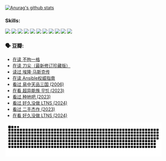 
[![Anurag's github stats](https://github-readme-stats.vercel.app/api?username=w940853815)](https://github.com/anuraghazra/github-readme-stats)

### Skills:

<code><img height="32" src="https://cdn.jsdelivr.net/npm/simple-icons@v5/icons/python.svg"></code>
<code><img height="32" src="https://cdn.jsdelivr.net/npm/simple-icons@v5/icons/javascript.svg"></code>
<code><img height="32" src="https://cdn.jsdelivr.net/npm/simple-icons@v5/icons/django.svg"></code>
<code><img height="32" src="https://cdn.jsdelivr.net/npm/simple-icons@v5/icons/flask.svg"></code>
<code><img height="32" src="https://cdn.jsdelivr.net/npm/simple-icons@v5/icons/vuetify.svg"></code>
<code><img height="32" src="https://cdn.jsdelivr.net/npm/simple-icons@v5/icons/git.svg"></code>
<code><img height="32" src="https://cdn.jsdelivr.net/npm/simple-icons@v5/icons/docker.svg"></code>
<code><img height="32" src="https://cdn.jsdelivr.net/npm/simple-icons@v5/icons/postgresql.svg"></code>
<code><img height="32" src="https://cdn.jsdelivr.net/npm/simple-icons@v5/icons/elasticsearch.svg"></code>
<code><img height="32" src="https://cdn.jsdelivr.net/npm/simple-icons@v5/icons/macos.svg"></code>
<code><img height="32" src="https://cdn.jsdelivr.net/npm/simple-icons@v5/icons/linux.svg"></code>

### 🗣 豆瓣:

<!-- DOUBAN-ACTIVITIES:START -->
- [在读 不拘一格](https://www.douban.com/people/136069238/status/4541712161/?_i=09719992)
- [在读 刀尖（最新修订珍藏版）](https://www.douban.com/people/136069238/status/4541711339/?_i=09719992)
- [读过 埃隆·马斯克传](https://www.douban.com/people/136069238/status/4541710351/?_i=09719992)
- [在读 Ansible权威指南](https://www.douban.com/people/136069238/status/4539151450/?_i=09719992)
- [看过 易中天品三国‎ (2006)](https://www.douban.com/people/136069238/status/4529910812/?_i=09719992)
- [在看 超异能族 무빙‎ (2023)](https://www.douban.com/people/136069238/status/4527291077/?_i=09719992)
- [看过 种地吧‎ (2023)](https://www.douban.com/people/136069238/status/4527289637/?_i=09719992)
- [看过 好久没做 LTNS‎ (2024)](https://www.douban.com/people/136069238/status/4527289515/?_i=09719992)
- [看过 二手杰作‎ (2023)](https://www.douban.com/people/136069238/status/4522502716/?_i=09719992)
- [在看 好久没做 LTNS‎ (2024)](https://www.douban.com/people/136069238/status/4521969883/?_i=09719992)
<!-- DOUBAN-ACTIVITIES:END -->


![Snake animation](https://raw.githubusercontent.com/w940853815/w940853815/output/github-contribution-grid-snake.svg)

<!--
**w940853815/w940853815** is a ✨ _special_ ✨ repository because its `README.md` (this file) appears on your GitHub profile.

Here are some ideas to get you started:

- 🔭 I’m currently working on ...
- 🌱 I’m currently learning ...
- 👯 I’m looking to collaborate on ...
- 🤔 I’m looking for help with ...
- 💬 Ask me about ...
- 📫 How to reach me: ...
- 😄 Pronouns: ...
- ⚡ Fun fact: ...
-->
